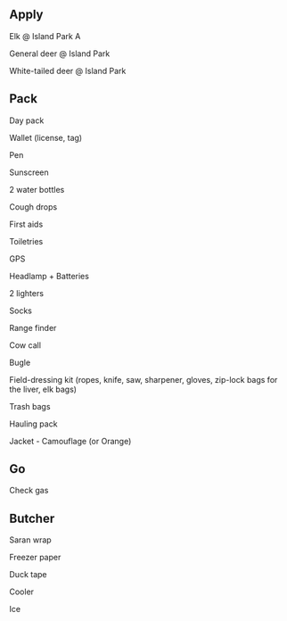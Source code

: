 ## Apply

Elk @ Island Park A

General deer @ Island Park

White-tailed deer @ Island Park

## Pack

Day pack

Wallet (license, tag)

Pen

Sunscreen

2 water bottles

Cough drops

First aids

Toiletries

GPS

Headlamp + Batteries

2 lighters

Socks

Range finder

Cow call

Bugle

Field-dressing kit (ropes, knife, saw, sharpener, gloves, zip-lock bags for the liver, elk bags)

Trash bags

Hauling pack

Jacket - Camouflage (or Orange)

## Go

Check gas

## Butcher

Saran wrap

Freezer paper

Duck tape

Cooler

Ice
